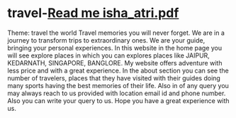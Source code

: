# travel-[Read me isha_atri.pdf](https://github.com/ishaatri29/travel-/files/11616696/Read.me.isha_atri.pdf)
Theme: travel the world
Travel memories you will never forget. We are in a journey to transform trips to extraordinary ones. We are your guide, bringing your personal experiences.
In this website in the home page you will see explore places in which you can explores places like JAIPUR, KEDARNATH, SINGAPORE, BANGLORE.
My website offers adventure with less price and with a great experience.
In the about section you can see the number of travelers, places that they have visited with their guides doing many sports having the best memories of their life.
Also in of any query you may always reach to us provided with location email id and phone number. Also you can write your query to us.
Hope you have a great experience with us.
